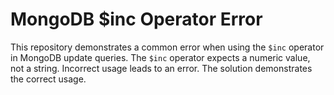 # MongoDB $inc Operator Error
This repository demonstrates a common error when using the `$inc` operator in MongoDB update queries.  The `$inc` operator expects a numeric value, not a string.  Incorrect usage leads to an error. The solution demonstrates the correct usage.